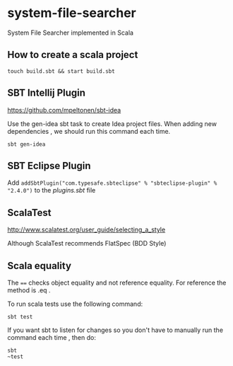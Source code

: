 # system-file-searcher
System File Searcher implemented in Scala

## How to create a scala project

```shell
touch build.sbt && start build.sbt
```

## SBT Intellij Plugin

https://github.com/mpeltonen/sbt-idea

Use the gen-idea sbt task to create Idea project files. When adding new dependencies ,
we should run this command each time.

```shell
sbt gen-idea
```

## SBT Eclipse Plugin

Add `addSbtPlugin("com.typesafe.sbteclipse" % "sbteclipse-plugin" % "2.4.0")` to the *plugins.sbt* file

## ScalaTest

http://www.scalatest.org/user_guide/selecting_a_style

Although ScalaTest recommends FlatSpec (BDD Style)

## Scala equality

The `==` checks object equality and not reference equality. For reference the method is .eq .

To run scala tests use the following command:

`sbt test`

If you want sbt to listen for changes so you don't have to manually run the command each time , then do:

```shell
sbt
~test
```




